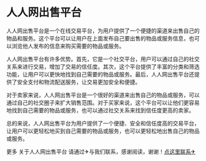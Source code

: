 # 人人网出售平台

人人网出售平台是一个在线交易平台，为用户提供了一个便捷的渠道来出售自己的物品和服务。这个平台可以让用户在上面发布自己要出售的物品或服务信息，也可以浏览他人发布的信息来购买需要的物品或服务。

人人网出售平台有许多优势。首先，它是一个社交平台，用户可以通过自己的社交关系来进行交易，增加了交易的信任度。其次，这个平台提供了丰富的分类和筛选功能，让用户可以更快地找到自己需要的物品或服务。最后，人人网出售平台还提供了安全支付和物流配送服务，让交易更加安全和便捷。

对于卖家来说，人人网出售平台是一个很好的渠道来出售自己的物品或服务，可以通过自己的社交圈子来扩大销售范围。对于买家来说，这个平台可以让他们更容易地找到自己需要的物品或服务，也可以通过社交关系来找到信任度更高的卖家。

总的来说，人人网出售平台为用户提供了一个便捷、安全和信任度高的交易平台，让用户可以更轻松地买到自己需要的物品或服务，也可以更轻松地出售自己的物品或服务。

更多 关于人人网出售平台 请通过✈与我们联系，感谢阅读，谢谢！[点这里联系✈](https://d.k02.cc)